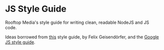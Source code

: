 # JS Style Guide
Rooftop Media's style guide for writing clean, readable NodeJS and JS code.

Ideas borrowed from [this](https://github.com/felixge/node-style-guide#write-small-functions) style guide, by Felix Geisendörfer, and the [Google JS style guide](https://google.github.io/styleguide/jsguide.html).

<br/><br/><br/><br/>



<h3></h3>
